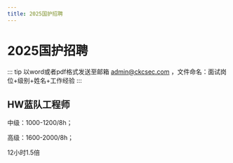 ```yaml
---
title: 2025国护招聘
---
```


# 2025国护招聘

::: tip 以word或者pdf格式发送至邮箱 admin@ckcsec.com ，文件命名：面试岗位+级别+姓名+工作经验 :::

## HW蓝队工程师

中级：1000-1200/8h； 

⾼级：1600-2000/8h；

12⼩时1.5倍
